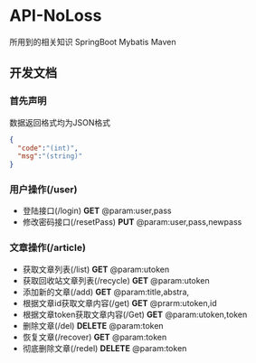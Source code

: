 # API-NoLoss
所用到的相关知识
SpringBoot 
Mybatis
Maven
## 开发文档
### 首先声明
数据返回格式均为JSON格式
```json
{
  "code":"(int)",
  "msg":"(string)"
}
```
### 用户操作(/user)
* 登陆接口(/login) __GET__
@param:user,pass
* 修改密码接口(/resetPass) __PUT__
@param:user,pass,newpass

### 文章操作(/article)
* 获取文章列表(/list) __GET__
@param:utoken
* 获取回收站文章列表(/recycle) __GET__
@param:utoken
* 添加新的文章(/add) __GET__
@param:title,abstra,
* 根据文章id获取文章内容(/get) __GET__
@prarm:utoken,id
* 根据文章token获取文章内容(/Get) __GET__
@param:utoken,token
* 删除文章(/del) __DELETE__
@param:token
* 恢复文章(/recover) __GET__
@param:token
* 彻底删除文章(/redel) __DELETE__
@param:token